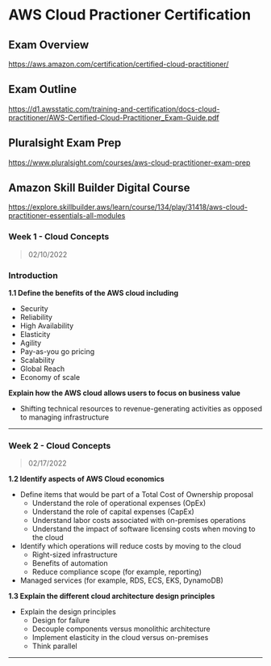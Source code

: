 # AWS Cloud Practioner Certification

## Exam Overview
https://aws.amazon.com/certification/certified-cloud-practitioner/

## Exam Outline
https://d1.awsstatic.com/training-and-certification/docs-cloud-practitioner/AWS-Certified-Cloud-Practitioner_Exam-Guide.pdf

## Pluralsight Exam Prep
https://www.pluralsight.com/courses/aws-cloud-practitioner-exam-prep

## Amazon Skill Builder Digital Course
https://explore.skillbuilder.aws/learn/course/134/play/31418/aws-cloud-practitioner-essentials-all-modules


### Week 1  - Cloud Concepts 
> 02/10/2022

### Introduction

**1.1 Define the benefits of the AWS cloud including**
- Security
- Reliability
- High Availability
- Elasticity
- Agility
- Pay-as-you go pricing
- Scalability
- Global Reach
- Economy of scale

**Explain how the AWS cloud allows users to focus on business value**
- Shifting technical resources to revenue-generating activities as opposed to managing infrastructure



---
### Week 2 - Cloud Concepts 
> 02/17/2022

**1.2 Identify aspects of AWS Cloud economics**
- Define items that would be part of a Total Cost of Ownership proposal
    - Understand the role of operational expenses (OpEx)
    - Understand the role of capital expenses (CapEx)
    - Understand labor costs associated with on-premises operations
    - Understand the impact of software licensing costs when moving to the cloud
- Identify which operations will reduce costs by moving to the cloud
    - Right-sized infrastructure
    - Benefits of automation
    - Reduce compliance scope (for example, reporting)
- Managed services (for example, RDS, ECS, EKS, DynamoDB)

**1.3 Explain the different cloud architecture design principles**
- Explain the design principles
    - Design for failure
    - Decouple components versus monolithic architecture
    - Implement elasticity in the cloud versus on-premises
    - Think parallel

---


